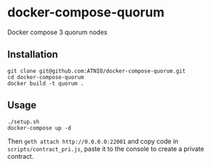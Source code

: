 # docker-compose-quorum
Docker compose 3 quorum nodes
## Installation
~~~shell
git clone git@github.com:ATNIO/docker-compose-quorum.git
cd docker-compose-quorum
docker build -t quorum .
~~~
## Usage
~~~shell
./setup.sh
docker-compose up -d
~~~
Then `geth attach http://0.0.0.0:22001` and copy code in `scripts/contract_pri.js`, paste it to the console to create a private contract.

